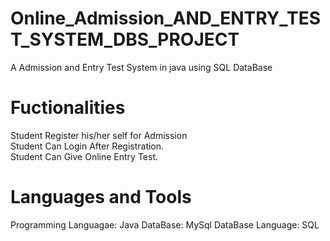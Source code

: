 # Online_Admission_AND_ENTRY_TEST_SYSTEM_DBS_PROJECT
A Admission and Entry Test System in java using SQL DataBase

# Fuctionalities
Student Register his/her self for Admission
<br />Student Can Login After Registration.
<br />Student Can Give Online Entry Test.
  
# Languages and Tools 
  Programming Languagae: Java
  DataBase: MySql
  DataBase Language: SQL
  
  
  
